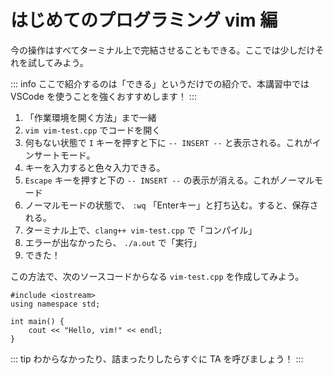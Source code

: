# はじめてのプログラミング vim 編

今の操作はすべてターミナル上で完結させることもできる。ここでは少しだけそれを試してみよう。

::: info
ここで紹介するのは「できる」というだけでの紹介で、本講習中では VSCode を使うことを強くおすすめします！
:::

1. 「作業環境を開く方法」まで一緒
2. `vim vim-test.cpp` でコードを開く
3. 何もない状態で `I` キーを押すと下に `-- INSERT --` と表示される。これがインサートモード。
4. キーを入力すると色々入力できる。
5. `Escape` キーを押すと下の `-- INSERT --` の表示が消える。これがノーマルモード
6. ノーマルモードの状態で、 `:wq` 「Enterキー」と打ち込む。すると、保存される。
7. ターミナル上で、`clang++ vim-test.cpp` で「コンパイル」
8. エラーが出なかったら、 `./a.out` で「実行」
9. できた！

この方法で、次のソースコードからなる `vim-test.cpp` を作成してみよう。

```cpp:line-numbers
#include <iostream>
using namespace std;

int main() {
    cout << "Hello, vim!" << endl;
}
```

::: tip
わからなかったり、詰まったりしたらすぐに TA を呼びましょう！
:::
